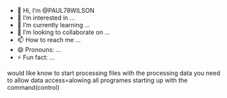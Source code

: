 - 👋 Hi, I’m @PAUL78WILSON
- 👀 I’m interested in ...
- 🌱 I’m currently learning ...
- 💞️ I’m looking to collaborate on ...
- 📫 How to reach me ...
- 😄 Pronouns: ...
- ⚡ Fun fact: ...

<!---
PAUL78WILSON/PAUL78WILSON is a ✨ special ✨ repository because its `README.md` (this file) appears on your GitHub profile.
You can click the Preview link to take a look at your changes.
--->
would like know to start processing 
files with the processing data 
you need to allow data access=alowing all programes 
starting up with the command(control) 
